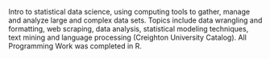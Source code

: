 Intro to statistical data science, using computing tools to gather, manage and analyze large and complex data sets. Topics include data wrangling and formatting, web scraping, data analysis, statistical modeling techniques, text mining and language processing (Creighton University Catalog).
All Programming Work was completed in R.
